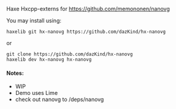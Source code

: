
Haxe Hxcpp-externs for https://github.com/memononen/nanovg


You may install using:
```
haxelib git hx-nanovg https://github.com/dazKind/hx-nanovg
```
or
```
git clone https://github.com/dazKind/hx-nanovg
haxelib dev hx-nanovg hx-nanovg
```

#### Notes:
* WIP
* Demo uses Lime
* check out nanovg to /deps/nanovg
